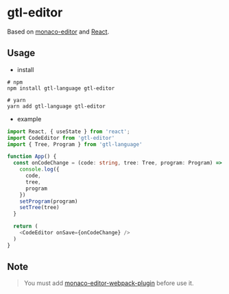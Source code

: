 # gtl-editor

Based on [monaco-editor](https://microsoft.github.io/monaco-editor) and [React](https://reactjs.org/).

## Usage

* install

```base
# npm
npm install gtl-language gtl-editor

# yarn
yarn add gtl-language gtl-editor
```

* example

```ts
import React, { useState } from 'react';
import CodeEditor from 'gtl-editor'
import { Tree, Program } from 'gtl-language'

function App() {
  const onCodeChange = (code: string, tree: Tree, program: Program) => {
    console.log({
      code,
      tree,
      program
    })
    setProgram(program)
    setTree(tree)
  }

  return (
    <CodeEditor onSave={onCodeChange} />
  )
}

```

## Note
> You must add [monaco-editor-webpack-plugin](https://github.com/microsoft/monaco-editor-webpack-plugin) before use it.
